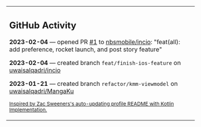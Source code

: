 <table><tr><td valign="top" width="100%">    

## GitHub Activity

**2023-02-04** — opened PR [#1](https://github.com/nbsmobile/incio/pull/1) to [nbsmobile/incio](https://github.com/nbsmobile/incio): "feat(all): add preference, rocket launch, and post story feature"

**2023-02-04** — created branch `feat/finish-ios-feature` on [uwaisalqadri/incio](https://github.com/uwaisalqadri/incio)

**2023-01-21** — created branch `refactor/kmm-viewmodel` on [uwaisalqadri/MangaKu](https://github.com/uwaisalqadri/MangaKu)
                
<sub><a href="https://github.com/ZacSweers/ZacSweers/">Inspired by Zac Sweeners's auto-updating profile README with Kotlin Implementation.</a></sub>
        